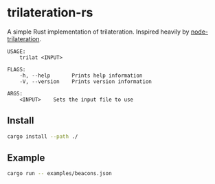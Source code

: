 # trilateration-rs

A simple Rust implementation of trilateration. Inspired heavily by [node-trilateration](https://github.com/mberberoglu/node-trilateration).

```
USAGE:
    trilat <INPUT>

FLAGS:
    -h, --help       Prints help information
    -V, --version    Prints version information

ARGS:
    <INPUT>    Sets the input file to use
```

## Install

```bash
cargo install --path ./
```

## Example

```bash
cargo run -- examples/beacons.json
```
